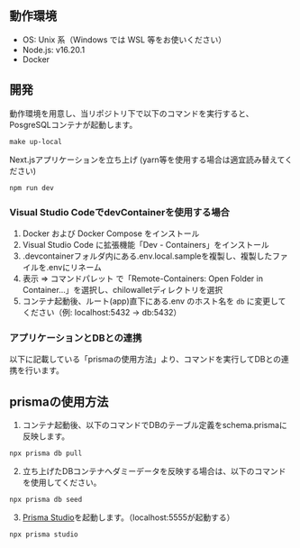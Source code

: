 ## 動作環境
- OS: Unix 系（Windows では WSL 等をお使いください）
- Node.js: v16.20.1
- Docker

## 開発
動作環境を用意し、当リポジトリ下で以下のコマンドを実行すると、PosgreSQLコンテナが起動します。
```
make up-local
```

Next.jsアプリケーションを立ち上げ (yarn等を使用する場合は適宜読み替えてください)
```
npm run dev
```

### Visual Studio CodeでdevContainerを使用する場合
1. Docker および Docker Compose をインストール
2. Visual Studio Code に拡張機能「Dev - Containers」をインストール
3. .devcontainerフォルダ内にある.env.local.sampleを複製し、複製したファイルを.envにリネーム
4. 表示 ⇒ コマンドパレット で「Remote-Containers: Open Folder in Container...」を選択し、chilowalletディレクトリを選択
5. コンテナ起動後、ルート(app)直下にある.env のホスト名を `db` に変更してください（例: localhost:5432 → db:5432）

### アプリケーションとDBとの連携
以下に記載している「prismaの使用方法」より、コマンドを実行してDBとの連携を行います。

## prismaの使用方法
1. コンテナ起動後、以下のコマンドでDBのテーブル定義をschema.prismaに反映します。
```
npx prisma db pull
```

2. 立ち上げたDBコンテナへダミーデータを反映する場合は、以下のコマンドを使用してください。
```
npx prisma db seed
```

3. [Prisma Studio](https://www.prisma.io/docs/concepts/components/prisma-studio)を起動します。（localhost:5555が起動する）
```
npx prisma studio
```


